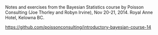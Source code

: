 Notes and exercises from the Bayesian Statistics course by Poisson Consulting (Joe Thorley and Robyn Irvine), Nov 20-21, 2014. Royal Anne Hotel, Kelowna BC.

https://github.com/poissonconsulting/introductory-bayesian-course-14
